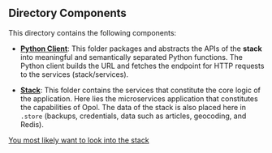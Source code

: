 ## Directory Components

This directory contains the following components:

- **[Python Client](python-client)**: 
  This folder packages and abstracts the APIs of the **stack** into meaningful and semantically separated Python functions.
  The Python client builds the URL and fetches the endpoint for HTTP requests to the services (stack/services).

- **[Stack](stack)**:
  This folder contains the services that constitute the core logic of the application.
  Here lies the microservices application that constitutes the capabilities of Opol.
  The data of the stack is also placed here in `.store` (backups, credentials, data such as articles, geocoding, and Redis).


[You most likely want to look into the stack](stack/README.md)

